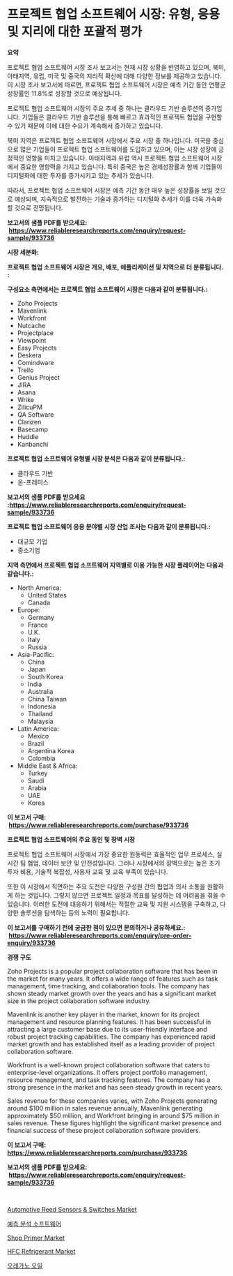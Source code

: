 <p><h1>프로젝트 협업 소프트웨어 시장: 유형, 응용 및 지리에 대한 포괄적 평가</h1></p><p><strong>요약</strong></p>
<p><p>프로젝트 협업 소프트웨어 시장 조사 보고서는 현재 시장 상황을 반영하고 있으며, 북미, 아태지역, 유럽, 미국 및 중국의 지리적 확산에 대해 다양한 정보를 제공하고 있습니다. 이 시장 조사 보고서에 따르면, 프로젝트 협업 소프트웨어 시장은 예측 기간 동안 연평균 성장률인 11.8%로 성장할 것으로 예상됩니다.</p><p>프로젝트 협업 소프트웨어 시장의 주요 추세 중 하나는 클라우드 기반 솔루션의 증가입니다. 기업들은 클라우드 기반 솔루션을 통해 빠르고 효과적인 프로젝트 협업을 구현할 수 있기 때문에 이에 대한 수요가 계속해서 증가하고 있습니다.</p><p>북미 지역은 프로젝트 협업 소프트웨어 시장에서 주요 시장 중 하나입니다. 미국을 중심으로 많은 기업들이 프로젝트 협업 소프트웨어를 도입하고 있으며, 이는 시장 성장에 긍정적인 영향을 미치고 있습니다. 아태지역과 유럽 역시 프로젝트 협업 소프트웨어 시장에서 중요한 영향력을 가지고 있습니다. 특히 중국은 높은 경제성장률과 함께 기업들이 디지털화에 대한 투자를 증가시키고 있는 추세가 있습니다.</p><p>따라서, 프로젝트 협업 소프트웨어 시장은 예측 기간 동안 매우 높은 성장률을 보일 것으로 예상되며, 지속적으로 발전하는 기술과 증가하는 디지털화 추세가 이를 더욱 가속화할 것으로 전망됩니다.</p></p>
<p><strong>보고서의 샘플 PDF를 받으세요: &nbsp;<a href="https://www.reliableresearchreports.com/enquiry/request-sample/933736">https://www.reliableresearchreports.com/enquiry/request-sample/933736</a></strong></p>
<p><strong>시장 세분화:</strong></p>
<p><strong> 프로젝트 협업 소프트웨어 시장은 개요, 배포, 애플리케이션 및 지역으로 더 분류됩니다. :</strong></p>
<p><strong>구성요소 측면에서는 프로젝트 협업 소프트웨어 시장은 다음과 같이 분류됩니다.:</strong></p>
<p><ul><li>Zoho Projects</li><li>Mavenlink</li><li>Workfront</li><li>Nutcache</li><li>Projectplace</li><li>Viewpoint</li><li>Easy Projects</li><li>Deskera</li><li>Comindware</li><li>Trello</li><li>Genius Project</li><li>JIRA</li><li>Asana</li><li>Wrike</li><li>ZilicuPM</li><li>QA Software</li><li>Clarizen</li><li>Basecamp</li><li>Huddle</li><li>Kanbanchi</li></ul></p>
<p><strong> 프로젝트 협업 소프트웨어 유형별 시장 분석은 다음과 같이 분류됩니다.:</strong></p>
<p><ul><li>클라우드 기반</li><li>온-프레미스</li></ul></p>
<p><strong>보고서의 샘플 PDF를 받으세요 :<a href="https://www.reliableresearchreports.com/enquiry/request-sample/933736">https://www.reliableresearchreports.com/enquiry/request-sample/933736</a></strong></p>
<p><strong> 프로젝트 협업 소프트웨어 응용 분야별 시장 산업 조사는 다음과 같이 분류됩니다.:</strong></p>
<p><ul><li>대규모 기업</li><li>중소기업</li></ul></p>
<p><strong>지역 측면에서 프로젝트 협업 소프트웨어 지역별로 이용 가능한 시장 플레이어는 다음과 같습니다.:</strong></p>
<p><ul>
    <li>
        North America:
        <ul>
            <li>United States</li>
            <li>Canada</li>
        </ul>
    </li>
    <li>
        Europe:
        <ul>
            <li>Germany</li>
            <li>France</li>
            <li>U.K.</li>
            <li>Italy</li>
            <li>Russia</li>
        </ul>
    </li>
    <li>
        Asia-Pacific:
        <ul>
            <li>China</li>
            <li>Japan</li>
            <li>South Korea</li>
            <li>India</li>
            <li>Australia</li>
            <li>China Taiwan</li>
            <li>Indonesia</li>
            <li>Thailand</li>
            <li>Malaysia</li>
        </ul>
    </li>
    <li>
        Latin America:
        <ul>
            <li>Mexico</li>
            <li>Brazil</li>
            <li>Argentina Korea</li>
            <li>Colombia</li>
        </ul>
    </li>
    <li>
        Middle East & Africa:
        <ul>
            <li>Turkey</li>
            <li>Saudi</li>
            <li>Arabia</li>
            <li>UAE</li>
            <li>Korea</li>
        </ul>
    </li>
    </ul></p>
<p><strong>이 보고서 구매: &nbsp;<a href="https://www.reliableresearchreports.com/purchase/933736">https://www.reliableresearchreports.com/purchase/933736</a></strong></p>
<p><strong>프로젝트 협업 소프트웨어의 주요 동인 및 장벽 시장</strong></p>
<p><p>프로젝트 협업 소프트웨어 시장에서 가장 중요한 원동력은 효율적인 업무 프로세스, 실시간 팀 협업, 데이터 보안 및 안전성입니다. 그러나 시장에서의 장벽으로는 높은 초기 투자 비용, 기술적 복잡성, 사용자 교육 및 교육 부족이 있습니다.</p><p>또한 이 시장에서 직면하는 주요 도전은 다양한 구성원 간의 협업과 의사 소통을 원활하게 하는 것입니다. 그렇지 않으면 프로젝트 일정과 목표를 달성하는 데 어려움을 겪을 수 있습니다. 이러한 도전에 대응하기 위해서는 적절한 교육 및 지원 시스템을 구축하고, 다양한 솔루션을 탐색하는 등의 노력이 필요합니다.</p></p>
<p><strong>이 보고서를 구매하기 전에 궁금한 점이 있으면 문의하거나 공유하세요.: &nbsp;<a href="https://www.reliableresearchreports.com/enquiry/pre-order-enquiry/933736">https://www.reliableresearchreports.com/enquiry/pre-order-enquiry/933736</a></strong></p>
<p><strong>경쟁 구도</strong></p>
<p><p>Zoho Projects is a popular project collaboration software that has been in the market for many years. It offers a wide range of features such as task management, time tracking, and collaboration tools. The company has shown steady market growth over the years and has a significant market size in the project collaboration software industry.</p><p>Mavenlink is another key player in the market, known for its project management and resource planning features. It has been successful in attracting a large customer base due to its user-friendly interface and robust project tracking capabilities. The company has experienced rapid market growth and has established itself as a leading provider of project collaboration software.</p><p>Workfront is a well-known project collaboration software that caters to enterprise-level organizations. It offers project portfolio management, resource management, and task tracking features. The company has a strong presence in the market and has seen steady growth in recent years.</p><p>Sales revenue for these companies varies, with Zoho Projects generating around $100 million in sales revenue annually, Mavenlink generating approximately $50 million, and Workfront bringing in around $75 million in sales revenue. These figures highlight the significant market presence and financial success of these project collaboration software providers.</p></p>
<p><strong>이 보고서 구매: &nbsp; <a href="https://www.reliableresearchreports.com/purchase/933736">https://www.reliableresearchreports.com/purchase/933736</a></strong></p>
<p><strong>보고서의 샘플 PDF를 받으세요: &nbsp;<a href="https://www.reliableresearchreports.com/enquiry/request-sample/933736">https://www.reliableresearchreports.com/enquiry/request-sample/933736</a></strong><strong></strong></p>
<p>&nbsp;</p>
<p><p><a href="https://unruly-ladybug-44b.notion.site/Automotive-Reed-Sensors-Switches-Market-Provides-a-Comprehensive-Analysis-Including-a-Macro-Overvi-9f11afd64ce5450cba9f909d5d725b60">Automotive Reed Sensors & Switches Market</a></p><p><a href="https://github.com/vss5505pa7z1p/Market-Research-Report-List-1/blob/main/7760043184065.md">예측 분석 소프트웨어</a></p><p><a href="https://view.publitas.com/reportprime-1/shop-primer-market-size-focuses-on-market-dynamics-in-depth-analysis-and-future-projections-of-its-market-forecasted-for-period-from-2024-to-2031/">Shop Primer Market</a></p><p><a href="https://view.publitas.com/reportprime-1/hfc-refrigerant-market-size-furnishes-valuable-information-encompassing-market-share-market-trends-and-projections-spanning-from-2024-to-2031/">HFC Refrigerant Market</a></p><p><a href="https://medium.com/@guillermtroolson67766/%EC%98%A4%EB%A0%88%EA%B0%80%EB%85%B8-%EC%98%A4%EC%9D%BC-%EC%8B%9C%EC%9E%A5-%EC%A0%90%EC%9C%A0%EC%9C%A8-%EC%A7%84%ED%99%94-%EB%B0%8F-%EC%8B%9C%EC%9E%A5-%EC%84%B1%EC%9E%A5-%ED%8A%B8%EB%A0%8C%EB%93%9C-2024%EB%85%84-2031%EB%85%84-3cc7b7ab7bcb">오레가노 오일</a></p></p>